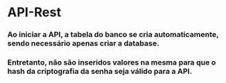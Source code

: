 # API-Rest

<h3>Ao iniciar a API, a tabela do banco se cria automaticamente, sendo necessário apenas criar a database.</h3>
<h3>Entretanto, não são inseridos valores na mesma para que o hash da criptografia da senha seja válido para a API.</h3>
